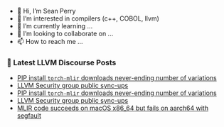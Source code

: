 - 👋 Hi, I’m Sean Perry
- 👀 I’m interested in compilers (c++, COBOL, llvm)
- 🌱 I’m currently learning ...
- 💞️ I’m looking to collaborate on ...
- 📫 How to reach me ...

<!---
s66perry/s66perry is a ✨ special ✨ repository because its `README.md` (this file) appears on your GitHub profile.
You can click the Preview link to take a look at your changes.
--->
### 📕 Latest LLVM Discourse Posts

<!-- DISCOURSE-LLVM:START -->
- [PIP install `torch-mlir` downloads never-ending number of variations](https://discourse.llvm.org/t/pip-install-torch-mlir-downloads-never-ending-number-of-variations/78522#post_2)
- [LLVM Security group public sync-ups](https://discourse.llvm.org/t/llvm-security-group-public-sync-ups/62735?page=2#post_26)
- [PIP install `torch-mlir` downloads never-ending number of variations](https://discourse.llvm.org/t/pip-install-torch-mlir-downloads-never-ending-number-of-variations/78522#post_1)
- [LLVM Security group public sync-ups](https://discourse.llvm.org/t/llvm-security-group-public-sync-ups/62735?page=2#post_25)
- [MLIR code succeeds on macOS x86_64 but fails on aarch64 with segfault](https://discourse.llvm.org/t/mlir-code-succeeds-on-macos-x86-64-but-fails-on-aarch64-with-segfault/78521#post_1)
<!-- DISCOURSE-LLVM:END -->
